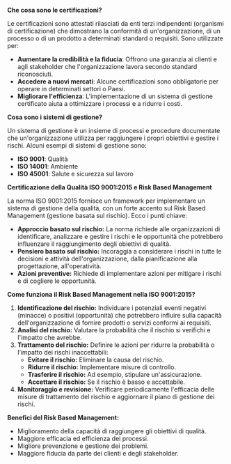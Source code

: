 **Che cosa sono le certificazioni?**

  

Le certificazioni sono attestati rilasciati da enti terzi indipendenti (organismi di certificazione) che dimostrano la conformità di un'organizzazione, di un processo o di un prodotto a determinati standard o requisiti. Sono utilizzate per:

  

- **Aumentare la credibilità e la fiducia**: Offrono una garanzia ai clienti e agli stakeholder che l'organizzazione lavora secondo standard riconosciuti.
- **Accedere a nuovi mercati**: Alcune certificazioni sono obbligatorie per operare in determinati settori o Paesi.
- **Migliorare l'efficienza**: L'implementazione di un sistema di gestione certificato aiuta a ottimizzare i processi e a ridurre i costi.

  

**Cosa sono i sistemi di gestione?**

  

Un sistema di gestione è un insieme di processi e procedure documentate che un'organizzazione utilizza per raggiungere i propri obiettivi e gestire i rischi. Alcuni esempi di sistemi di gestione sono:

  

- **ISO 9001**: Qualità
- **ISO 14001**: Ambiente
- **ISO 45001**: Salute e sicurezza sul lavoro

  

**Certificazione della Qualità ISO 9001:2015 e Risk Based Management**

  

La norma ISO 9001:2015 fornisce un framework per implementare un sistema di gestione della qualità, con un forte accento sul Risk Based Management (gestione basata sul rischio). Ecco i punti chiave:

  

- **Approccio basato sul rischio:** La norma richiede alle organizzazioni di identificare, analizzare e gestire i rischi e le opportunità che potrebbero influenzare il raggiungimento degli obiettivi di qualità.
- **Pensiero basato sul rischio:** Incoraggia a considerare i rischi in tutte le decisioni e attività dell'organizzazione, dalla pianificazione alla progettazione, all'operatività.
- **Azioni preventive:** Richiede di implementare azioni per mitigare i rischi e di cogliere le opportunità.

  

**Come funziona il Risk Based Management nella ISO 9001:2015?**

  

1. **Identificazione del rischio:** Individuare i potenziali eventi negativi (minacce) o positivi (opportunità) che potrebbero influire sulla capacità dell'organizzazione di fornire prodotti o servizi conformi ai requisiti.
2. **Analisi del rischio:** Valutare la probabilità che il rischio si verifichi e l'impatto che avrebbe.
3. **Trattamento del rischio:** Definire le azioni per ridurre la probabilità o l’impatto dei rischi inaccettabili:
    - **Evitare il rischio:** Eliminare la causa del rischio.
    - **Ridurre il rischio:** Implementare misure di controllo.
    - **Trasferire il rischio:** Ad esempio, stipulare un'assicurazione.
    - **Accettare il rischio:** Se il rischio è basso e accettabile.
4. **Monitoraggio e revisione:** Verificare periodicamente l'efficacia delle misure di trattamento del rischio e aggiornare il piano di gestione dei rischi.

  

**Benefici del Risk Based Management:**

  

- Miglioramento della capacità di raggiungere gli obiettivi di qualità.
- Maggiore efficacia ed efficienza dei processi.
- Migliore prevenzione e gestione dei problemi.
- Maggiore fiducia da parte dei clienti e degli stakeholder.